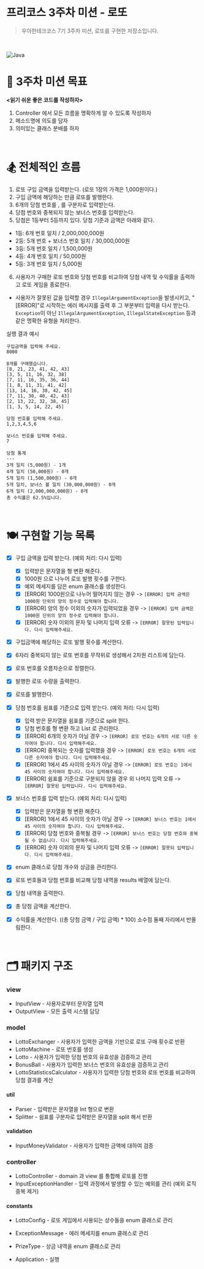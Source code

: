 # 프리코스 3주차 미션 - 로또

> 우아한테크코스 7기 3주차 미션, 로또를 구현한 저장소입니다.

&nbsp;

![Java](https://img.shields.io/badge/Java-17-orange)

# 🥇 3주차 미션 목표

**<읽기 쉬운 좋은 코드를 작성하자>**
1. Controller 에서 모든 흐름을 명확하게 알 수 있도록 작성하자
2. 메소드명에 의도를 담자
3. 의미있는 클래스 분배를 하자

&nbsp;

# 🏂 전체적인 흐름
1. 로또 구입 금액을 입력받는다. (로또 1장의 가격은 1,000원이다.)
2. 구입 금액에 해당하는 만큼 로또를 발행한다.
3. 6개의 당첨 번호를 , 를 구분자로 입력받는다.
4. 당첨 번호와 중복되지 않는 보너스 번호를 입력받는다.
5. 당첨은 1등부터 5등까지 있다. 당첨 기준과 금액은 아래와 같다.
- 1등: 6개 번호 일치 / 2,000,000,000원
- 2등: 5개 번호 + 보너스 번호 일치 / 30,000,000원
- 3등: 5개 번호 일치 / 1,500,000원
- 4등: 4개 번호 일치 / 50,000원
- 5등: 3개 번호 일치 / 5,000원
6. 사용자가 구매한 로또 번호와 당첨 번호를 비교하여 당첨 내역 및 수익률을 출력하고 로또 게임을 종료한다.
- 사용자가 잘못된 값을 입력할 경우 `IllegalArgumentException`을 발생시키고, "[ERROR]"로 시작하는 에러 메시지를 출력 후 그 부분부터 입력을 다시 받는다.
   `Exception`이 아닌 `IllegalArgumentException`, `IllegalStateException` 등과 같은 명확한 유형을 처리한다.

실행 결과 예시
```
구입금액을 입력해 주세요.
8000

8개를 구매했습니다.
[8, 21, 23, 41, 42, 43] 
[3, 5, 11, 16, 32, 38] 
[7, 11, 16, 35, 36, 44] 
[1, 8, 11, 31, 41, 42] 
[13, 14, 16, 38, 42, 45] 
[7, 11, 30, 40, 42, 43] 
[2, 13, 22, 32, 38, 45] 
[1, 3, 5, 14, 22, 45]

당첨 번호를 입력해 주세요.
1,2,3,4,5,6

보너스 번호를 입력해 주세요.
7

당첨 통계
---
3개 일치 (5,000원) - 1개
4개 일치 (50,000원) - 0개
5개 일치 (1,500,000원) - 0개
5개 일치, 보너스 볼 일치 (30,000,000원) - 0개
6개 일치 (2,000,000,000원) - 0개
총 수익률은 62.5%입니다.
```

&nbsp;

# 🍽️ 구현할 기능 목록

- [x] 구입 금액을 입력 받는다. (예외 처리: 다시 입력)
  - [x] 입력받은 문자열을 형 변환 해준다.
  - [x] 1000원 으로 나누어 로또 발행 횟수를 구한다.
  - [x] 예외 메세지를 담은 enum 클래스를 생성한다.
  - [X] [ERROR] 1000원으로 나누어 떨어지지 않는 경우 -> `[ERROR] 입력 금액은 1000원 단위의 양의 정수로 입력해야 합니다.`
  - [x] [ERROR] 양의 정수 이외의 숫자가 입력되었을 경우 -> `[ERROR] 입력 금액은 1000원 단위의 양의 정수로 입력해야 합니다.`
  - [x] [ERROR] 숫자 이외의 문자 및 나머지 입력 오류 -> `[ERROR] 잘못된 입력입니다. 다시 입력해주세요.`
- [x] 구입금액에 해당하는 로또 발행 횟수를 계산한다.

- [x] 6자리 중복되지 않는 로또 번호를 무작위로 생성해서 2차원 리스트에 담는다.
- [x] 로또 번호를 오름차순으로 정렬한다.
- [x] 발행한 로또 수량을 출력한다.
- [x] 로또를 발행한다.

- [x] 당첨 번호를 쉼표를 기준으로 입력 받는다. (예외 처리: 다시 입력)
  - [x] 입력 받은 문자열을 쉼표를 기준으로 split 한다.
  - [x] 당첨 번호를 형 변환 하고 List 로 관리한다.
  - [x] [ERROR] 6개의 숫자가 아닐 경우 -> `[ERROR] 로또 번호는 6개의 서로 다른 숫자여야 합니다. 다시 입력해주세요.`
  - [x] [ERROR] 중복되는 숫자를 입력했을 경우 -> `[ERROR] 로또 번호는 6개의 서로 다른 숫자여야 합니다. 다시 입력해주세요.`
  - [x] [ERROR] 1에서 45 사이의 숫자가 아닐 경우 -> `[ERROR] 로또 번호는 1에서 45 사이의 숫자여야 합니다. 다시 입력해주세요.`
  - [x] [ERROR] 쉼표를 기준으로 구분되지 않을 경우 외 나머지 입력 오류 -> `[ERROR] 잘못된 입력입니다. 다시 입력해주세요.`

- [x] 보너스 번호를 입력 받는다. (예외 처리: 다시 입력)
  - [x] 입력받은 문자열을 형 변환 해준다.
  - [x] [ERROR] 1에서 45 사이의 숫자가 아닐 경우 -> `[ERROR] 보너스 번호는 1에서 45 사이의 숫자여야 합니다. 다시 입력해주세요.`
  - [x] [ERROR] 당첨 번호와 중복될 경우 -> `[ERROR] 보너스 번호는 당첨 번호와 중복될 수 없습니다. 다시 입력해주세요.`
  - [x] [ERROR] 숫자 이외의 문자 및 나머지 입력 오류 -> `[ERROR] 잘못되 입력입니다. 다시 입력해주세요.`

- [x] enum 클래스로 당첨 개수와 상금을 관리한다.
- [x] 로또 번호들과 당첨 번호를 비교해 당첨 내역을 results 배열에 담는다.
- [x] 당첨 내역을 출력한다.
- [x] 총 당첨 금액을 계산한다.

- [x] 수익률을 계산한다. ((총 당첨 금액 / 구입 금액) * 100) 소수점 둘째 자리에서 반올림한다.

  &nbsp;

# 🗂️ 패키지 구조

### **view**
- InputView - 사용자로부터 문자열 입력
- OutputView - 모든 출력 시스템 담당
  
### **model**
- LottoExchanger - 사용자가 입력한 금액을 기반으로 로또 구매 횟수로 반환
- LottoMachine - 로또 번호를 생성
- Lotto - 사용자가 입력한 당첨 번호의 유효성을 검증하고 관리
- BonusBall - 사용자가 입력한 보너스 번호의 유효성을 검증하고 관리
- LottoStatisticsCalculator - 사용자가 입력한 당첨 번호와 로또 번호를 비교하여 당첨 결과를 계산

#### **util**
- Parser - 입력받은 문자열을 Int 형으로 변환
- Splitter - 쉼표를 구분자로 입력받은 문자열을 split 해서 반환

#### **validation**
- InputMoneyValidator - 사용자가 입력한 금액에 대하여 검증

### **controller**
- LottoController - domain 과 view 를 통합해 로또를 진행 
- InputExceptionHandler - 입력 과정에서 발생할 수 있는 예외를 관리 (예외 로직 중복 제거)

#### **constants**
- LottoConfig - 로또 게임에서 사용되는 상수들을 enum 클래스로 관리
- ExceptionMessage - 에러 메세지를 enum 클래스로 관리
- PrizeType - 상금 내역을 enum 클래스로 관리

- Application - 실행